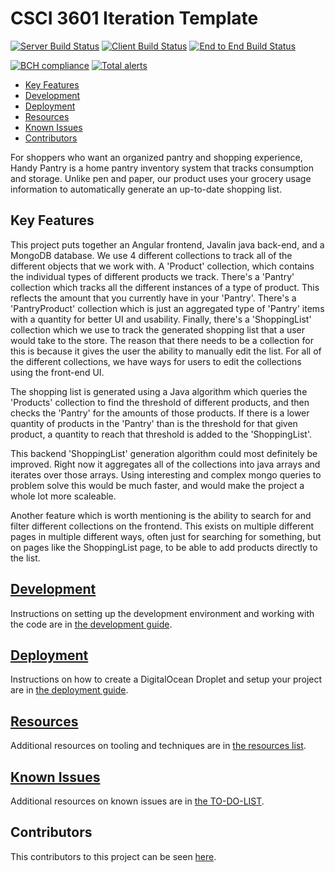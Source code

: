 # CSCI 3601 Iteration Template <!-- omit in toc -->

[![Server Build Status](../../actions/workflows/server.yml/badge.svg)](../../actions/workflows/server.yml)
[![Client Build Status](../../actions/workflows/client.yaml/badge.svg)](../../actions/workflows/client.yaml)
[![End to End Build Status](../../actions/workflows/e2e.yaml/badge.svg)](../../actions/workflows/e2e.yaml)

[![BCH compliance](https://bettercodehub.com/edge/badge/UMM-CSci-3601-S22/it-1-bletchley-park?branch=main)](https://bettercodehub.com/)
[![Total alerts](https://img.shields.io/lgtm/alerts/g/UMM-CSci-3601-S22/it-1-bletchley-park.svg?logo=lgtm&logoWidth=18)](https://lgtm.com/projects/g/UMM-CSci-3601-S22/it-1-bletchley-park/alerts/)

- [Key Features](#key-features)
- [Development](#development)
- [Deployment](#deployment)
- [Resources](#resources)
- [Known Issues](#known-issues)
- [Contributors](#contributors)

For shoppers who want an organized pantry and shopping experience, Handy Pantry is a home pantry inventory system that tracks consumption and storage. Unlike pen and paper, our product uses your grocery usage information to automatically generate an up-to-date shopping list.

## Key Features

This project puts together an Angular frontend, Javalin java back-end, and a MongoDB database. We use 4 different collections to track all of the different objects that we work with. A 'Product' collection, which contains the individual types of different products we track. There's a 'Pantry' collection which tracks all the different instances of a type of product. This reflects the amount that you currently have in your 'Pantry'. There's a 'PantryProduct' collection which is just an aggregated type of 'Pantry' items with a quantity for better UI and usability. Finally, there's a 'ShoppingList' collection which we use to track the generated shopping list that a user would take to the store. The reason that there needs to be a collection for this is because it gives the user the ability to manually edit the list. For all of the different collections, we have ways for users to edit the collections using the front-end UI. 

The shopping list is generated using a Java algorithm which queries the 'Products' collection to find the threshold of different products, and then checks the 'Pantry' for the amounts of those products. If there is a lower quantity of products in the 'Pantry' than is the threshold for that given product, a quantity to reach that threshold is added to the 'ShoppingList'.

This backend 'ShoppingList' generation algorithm could most definitely be improved. Right now it aggregates all of the collections into java arrays and iterates over those arrays. Using interesting and complex mongo queries to problem solve this would be much faster, and would make the project a whole lot more scaleable.

Another feature which is worth mentioning is the ability to search for and filter different collections on the frontend. This exists on multiple different pages in multiple different ways, often just for searching for something, but on pages like the ShoppingList page, to be able to add products directly to the list.

## [Development](DEVELOPMENT.md)

Instructions on setting up the development environment and working with the code are in [the development guide](DEVELOPMENT.md).

## [Deployment](DEPLOYMENT.md)

Instructions on how to create a DigitalOcean Droplet and setup your project are in [the deployment guide](DEPLOYMENT.md).

## [Resources](RESOURCES.md)

Additional resources on tooling and techniques are in [the resources list](RESOURCES.md).

## [Known Issues](TO-DO-LIST.md)

Additional resources on known issues are in [the TO-DO-LIST](TO-DO-LIST.md).

## Contributors

This contributors to this project can be seen [here](../../graphs/contributors).
